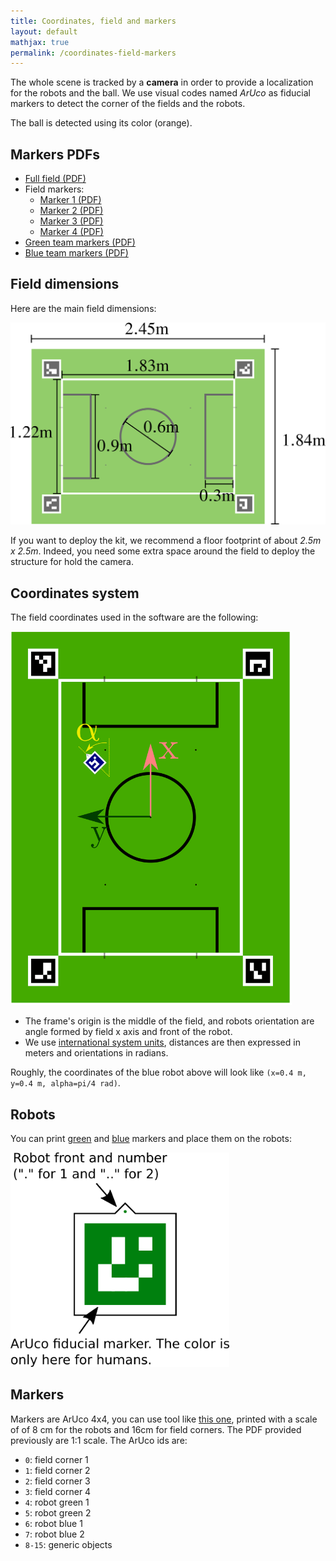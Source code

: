 ```yaml
---
title: Coordinates, field and markers
layout: default
mathjax: true
permalink: /coordinates-field-markers
---
```


The whole scene is tracked by a **camera** in order to provide a localization for the robots and the ball.
We use visual codes named *ArUco* as fiducial markers to detect the corner of the fields and the robots.

The ball is detected using its color (orange).

## Markers PDFs

* [Full field (PDF)](https://raw.githubusercontent.com/robot-soccer-kit/robot-soccer-kit/master/docs/field.pdf)
* Field markers:
    * [Marker 1 (PDF)](https://raw.githubusercontent.com/robot-soccer-kit/robot-soccer-kit/master/docs/field-marker-1.pdf)
    * [Marker 2 (PDF)](https://raw.githubusercontent.com/robot-soccer-kit/robot-soccer-kit/master/docs/field-marker-2.pdf)
    * [Marker 3 (PDF)](https://raw.githubusercontent.com/robot-soccer-kit/robot-soccer-kit/master/docs/field-marker-3.pdf)
    * [Marker 4 (PDF)](https://raw.githubusercontent.com/robot-soccer-kit/robot-soccer-kit/master/docs/field-marker-4.pdf)
* [Green team markers (PDF)](https://raw.githubusercontent.com/robot-soccer-kit/robot-soccer-kit/master/docs/green-markers.pdf)
* [Blue team markers (PDF)](https://raw.githubusercontent.com/robot-soccer-kit/robot-soccer-kit/master/docs/blue-markers.pdf)

## Field dimensions

Here are the main field dimensions:

<div class="text-center">
    <img width="550" src="/assets/imgs/dimensions.png" />
</div>

If you want to deploy the kit, we recommend a floor footprint of about *2.5m x 2.5m*. Indeed, you need some extra
space around the field to deploy the structure for hold the camera.

## Coordinates system

The field coordinates used in the software are the following:

<div class="text-center mb-2">
    <img width="450" src="/assets/imgs/field-frame.svg" />
</div>

* The frame's origin is the middle of the field, and robots orientation are angle formed by
field x axis and front of the robot.
* We use [international system units](https://en.wikipedia.org/wiki/International_System_of_Units),
distances are then expressed in meters and orientations in radians.

<div class="alert alert-info">
    Roughly, the coordinates of the blue robot above will look like 
    <code>(x=0.4 m, y=0.4 m, alpha=pi/4 rad)</code>.
</div>

## Robots

You can print [green](https://raw.githubusercontent.com/robot-soccer-kit/robot-soccer-kit/master/docs/green-markers.pdf) and [blue](https://raw.githubusercontent.com/robot-soccer-kit/robot-soccer-kit/master/docs/blue-markers.pdf) markers and
place them on the robots:

<div class="text-center">
    <img width="350" class="responsive" src="/assets/imgs/robot-markers-explain.png" />
</div>

## Markers

Markers are ArUco 4x4, you can use tool like [this one](https://chev.me/arucogen/), printed with a scale
of of 8 cm for the robots and 16cm for field corners. The PDF provided previously are 1:1 scale. The ArUco ids are:

* `0`: field corner 1
* `1`: field corner 2
* `2`: field corner 3
* `3`: field corner 4
* `4`: robot green 1
* `5`: robot green 2
* `6`: robot blue 1
* `7`: robot blue 2
* `8-15`: generic objects
